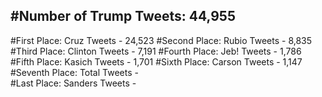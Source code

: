 #Number of Trump Tweets: 44,955
---
#First Place: Cruz Tweets - 24,523
#Second Place: Rubio Tweets - 8,835
#Third Place: Clinton Tweets - 7,191
#Fourth Place: Jeb! Tweets - 1,786
#Fifth Place: Kasich Tweets - 1,701
#Sixth Place: Carson Tweets - 1,147
#Seventh Place: Total Tweets -  
#Last Place: Sanders Tweets - 
